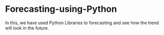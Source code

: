 # Forecasting-using-Python
In this, we have used Python Libraries to forecasting and see how the trend will look in the future.
